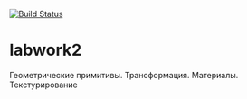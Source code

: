 [![Build Status](https://travis-ci.org/icg2018/labwork2.svg?branch=gh-pages)](https://travis-ci.org/DexHeim/icg_labwork2)
# labwork2
Геометрические примитивы. Трансформация. Материалы. Текстурирование

